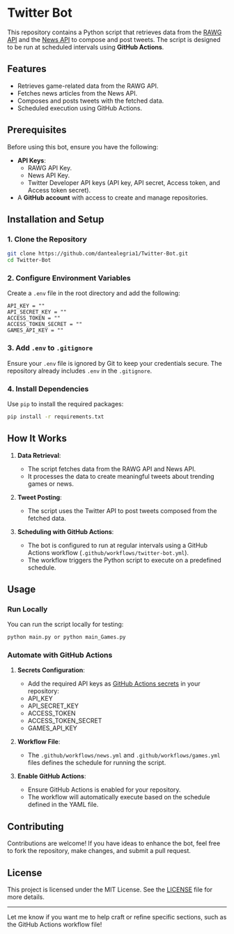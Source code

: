 # Twitter Bot

This repository contains a Python script that retrieves data from the [RAWG API](https://rawg.io/apidocs) and the [News API](https://newsapi.org/) to compose and post tweets. The script is designed to be run at scheduled intervals using **GitHub Actions**.

## Features

- Retrieves game-related data from the RAWG API.
- Fetches news articles from the News API.
- Composes and posts tweets with the fetched data.
- Scheduled execution using GitHub Actions.

## Prerequisites

Before using this bot, ensure you have the following:

- **API Keys**:
  - RAWG API Key.
  - News API Key.
  - Twitter Developer API keys (API key, API secret, Access token, and Access token secret).
- A **GitHub account** with access to create and manage repositories.

## Installation and Setup

### 1. Clone the Repository

```bash
git clone https://github.com/dantealegria1/Twitter-Bot.git
cd Twitter-Bot
```

### 2. Configure Environment Variables

Create a `.env` file in the root directory and add the following:

```env
API_KEY = ""
API_SECRET_KEY = ""
ACCESS_TOKEN = ""
ACCESS_TOKEN_SECRET = ""
GAMES_API_KEY = ""
```

### 3. Add `.env` to `.gitignore`

Ensure your `.env` file is ignored by Git to keep your credentials secure. The repository already includes `.env` in the `.gitignore`.

### 4. Install Dependencies

Use `pip` to install the required packages:

```bash
pip install -r requirements.txt
```

## How It Works

1. **Data Retrieval**:
   - The script fetches data from the RAWG API and News API.
   - It processes the data to create meaningful tweets about trending games or news.

2. **Tweet Posting**:
   - The script uses the Twitter API to post tweets composed from the fetched data.

3. **Scheduling with GitHub Actions**:
   - The bot is configured to run at regular intervals using a GitHub Actions workflow (`.github/workflows/twitter-bot.yml`).
   - The workflow triggers the Python script to execute on a predefined schedule.

## Usage

### Run Locally

You can run the script locally for testing:

```bash
python main.py or python main_Games.py
```

### Automate with GitHub Actions

1. **Secrets Configuration**:
   - Add the required API keys as [GitHub Actions secrets](https://docs.github.com/en/actions/security-guides/encrypted-secrets) in your repository:
   - API_KEY
   - API_SECRET_KEY
   - ACCESS_TOKEN
   - ACCESS_TOKEN_SECRET
   - GAMES_API_KEY

2. **Workflow File**:
   - The `.github/workflows/news.yml` and `.github/workflows/games.yml` files defines the schedule for running the script.

3. **Enable GitHub Actions**:
   - Ensure GitHub Actions is enabled for your repository.
   - The workflow will automatically execute based on the schedule defined in the YAML file.

## Contributing

Contributions are welcome! If you have ideas to enhance the bot, feel free to fork the repository, make changes, and submit a pull request.

## License

This project is licensed under the MIT License. See the [LICENSE](LICENSE) file for more details.

---

Let me know if you want me to help craft or refine specific sections, such as the GitHub Actions workflow file!

 
